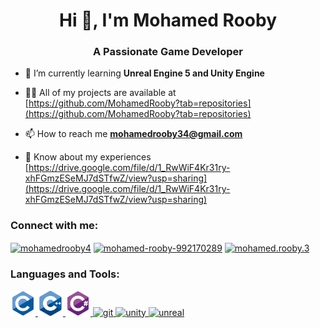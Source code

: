 <h1 align="center">Hi 👋, I'm Mohamed Rooby</h1>
<h3 align="center">A Passionate Game Developer</h3>

- 🌱 I’m currently learning **Unreal Engine 5 and Unity Engine**

- 👨‍💻 All of my projects are available at [https://github.com/MohamedRooby?tab=repositories](https://github.com/MohamedRooby?tab=repositories)

- 📫 How to reach me **mohamedrooby34@gmail.com**

- 📄 Know about my experiences [https://drive.google.com/file/d/1_RwWiF4Kr31ry-xhFGmzESeMJ7dSTfwZ/view?usp=sharing](https://drive.google.com/file/d/1_RwWiF4Kr31ry-xhFGmzESeMJ7dSTfwZ/view?usp=sharing)

<h3 align="left">Connect with me:</h3>
<p align="left">
<a href="https://twitter.com/mohamedrooby4" target="blank"><img align="center" src="https://raw.githubusercontent.com/rahuldkjain/github-profile-readme-generator/master/src/images/icons/Social/twitter.svg" alt="mohamedrooby4" height="30" width="40" /></a>
<a href="https://linkedin.com/in/mohamed-rooby-992170289" target="blank"><img align="center" src="https://raw.githubusercontent.com/rahuldkjain/github-profile-readme-generator/master/src/images/icons/Social/linked-in-alt.svg" alt="mohamed-rooby-992170289" height="30" width="40" /></a>
<a href="https://fb.com/mohamed.rooby.3" target="blank"><img align="center" src="https://raw.githubusercontent.com/rahuldkjain/github-profile-readme-generator/master/src/images/icons/Social/facebook.svg" alt="mohamed.rooby.3" height="30" width="40" /></a>
</p>

<h3 align="left">Languages and Tools:</h3>
<p align="left"> <a href="https://www.cprogramming.com/" target="_blank" rel="noreferrer"> <img src="https://raw.githubusercontent.com/devicons/devicon/master/icons/c/c-original.svg" alt="c" width="40" height="40"/> </a> <a href="https://www.w3schools.com/cpp/" target="_blank" rel="noreferrer"> <img src="https://raw.githubusercontent.com/devicons/devicon/master/icons/cplusplus/cplusplus-original.svg" alt="cplusplus" width="40" height="40"/> </a> <a href="https://www.w3schools.com/cs/" target="_blank" rel="noreferrer"> <img src="https://raw.githubusercontent.com/devicons/devicon/master/icons/csharp/csharp-original.svg" alt="csharp" width="40" height="40"/> </a> <a href="https://git-scm.com/" target="_blank" rel="noreferrer"> <img src="https://www.vectorlogo.zone/logos/git-scm/git-scm-icon.svg" alt="git" width="40" height="40"/> </a> <a href="https://unity.com/" target="_blank" rel="noreferrer"> <img src="https://www.vectorlogo.zone/logos/unity3d/unity3d-icon.svg" alt="unity" width="40" height="40"/> </a> <a href="https://unrealengine.com/" target="_blank" rel="noreferrer"> <img src="https://raw.githubusercontent.com/kenangundogan/fontisto/036b7eca71aab1bef8e6a0518f7329f13ed62f6b/icons/svg/brand/unreal-engine.svg" alt="unreal" width="40" height="40"/> </a> </p>


